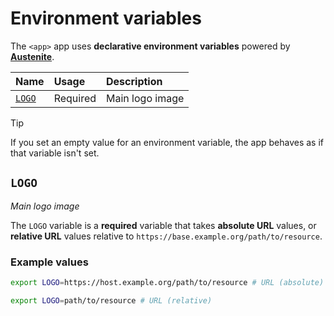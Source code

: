 # Environment variables

The `<app>` app uses **declarative environment variables** powered by **[Austenite]**.

[austenite]: https://github.com/ezzatron/austenite

| Name            | Usage    | Description     |
| :-------------- | :------- | :-------------- |
| [`LOGO`](#logo) | Required | Main logo image |

<!-- prettier-ignore-start -->

> [!TIP]
> If you set an empty value for an environment variable, the app behaves as if that variable isn't set.

<!-- prettier-ignore-end -->

## `LOGO`

_Main logo image_

The `LOGO` variable is a **required** variable that takes **absolute URL** values, or **relative URL** values relative to `https://base.example.org/path/to/resource`.

### Example values

```sh
export LOGO=https://host.example.org/path/to/resource # URL (absolute)
```

```sh
export LOGO=path/to/resource # URL (relative)
```
